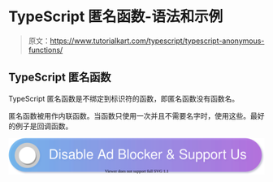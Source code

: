 # TypeScript 匿名函数-语法和示例

> 原文：<https://www.tutorialkart.com/typescript/typescript-anonymous-functions/>

## TypeScript 匿名函数

TypeScript 匿名函数是不绑定到标识符的函数，即匿名函数没有函数名。

匿名函数被用作内联函数。当函数只使用一次并且不需要名字时，使用这些。最好的例子是回调函数。

[![](img/925da31b32d6bc3827932f6c8afb11bb.png)](https://www.tutorialkart.com/)